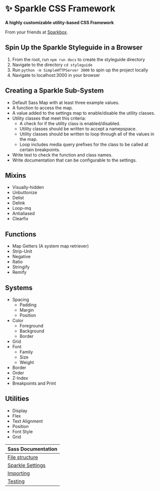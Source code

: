 ✨ Sparkle CSS Framework
=====================

**A highly customizable utility-based CSS Framework**

From your friends at [Sparkbox](https://seesparkbox.com).

## Spin Up the Sparkle Styleguide in a Browser
1. From the root, run `npm run docs` to create the styleguide directory
1. Navigate to the directory `cd styleguide`
1. Run `python -m SimpleHTTPServer 3000` to spin up the project locally
1. Navigate to localhost:3000 in your browser

## Creating a Sparkle Sub-System

- Default Sass Map with at least three example values.
- A function to access the map.
- A value added to the settings map to enable/disable the utility classes.
- Utility classes that meet this criteria:
    - A check for if the utility class is enabled/disabled.
    - Utility classes should be written to accept a namepspace.
    - Utility classes should be written to loop through all of the values in the map.
    - Loop includes media query prefixes for the class to be called at certain breakpoints.
- Write test to check the function and class names.
- Write documentation that can be configurable to the settings.


## Mixins

- Visually-hidden
- Unbuttonize
- Delist
- Delink
- Loop-mq
- Antialiased
- Clearfix


## Functions

- Map Getters (A system map retriever)
- Strip-Unit
- Negative
- Ratio
- Stringify
- Remify


## Systems

- Spacing
    - Padding
    - Margin
    - Position
- Color
    - Foreground
    - Background
    - Border
- Grid
- Font
    - Family
    - Size
    - Weight
- Border
- Order
- Z-Index
- Breakpoints and Print


## Utilities

- Display
- Flex
- Text Alignment
- Position
- Font Style
- Grid



| Sass Documentation                              |
|-------------------------------------------------|
| [File structure](docs.md#file-structure)        |
| [Sparkle Settings](docs.md#sparkle-settings)    |
| [Importing](docs.md#importing)                  |
| [Testing](docs.md#adding-sass-unit-tests)       |
